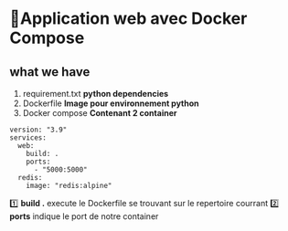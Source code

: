 # :rocket:Application web avec Docker Compose
## what we have
1. requirement.txt **python dependencies** 
2. Dockerfile **Image pour environnement python**
3. Docker compose **Contenant 2 container**

```
version: "3.9"
services:
  web:
    build: .
    ports:
      - "5000:5000"
  redis:
    image: "redis:alpine"
```

:one: **build .** execute le Dockerfile se trouvant sur le repertoire courrant
:two: **ports** indique le port de notre container
